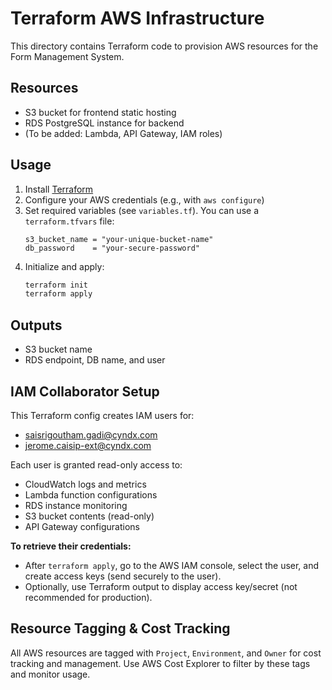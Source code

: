 # Terraform AWS Infrastructure

This directory contains Terraform code to provision AWS resources for the Form Management System.

## Resources
- S3 bucket for frontend static hosting
- RDS PostgreSQL instance for backend
- (To be added: Lambda, API Gateway, IAM roles)

## Usage

1. Install [Terraform](https://www.terraform.io/downloads.html)
2. Configure your AWS credentials (e.g., with `aws configure`)
3. Set required variables (see `variables.tf`). You can use a `terraform.tfvars` file:
   ```hcl
   s3_bucket_name = "your-unique-bucket-name"
   db_password    = "your-secure-password"
   ```
4. Initialize and apply:
   ```bash
   terraform init
   terraform apply
   ```

## Outputs
- S3 bucket name
- RDS endpoint, DB name, and user 

## IAM Collaborator Setup

This Terraform config creates IAM users for:
- saisrigoutham.gadi@cyndx.com
- jerome.caisip-ext@cyndx.com

Each user is granted read-only access to:
- CloudWatch logs and metrics
- Lambda function configurations
- RDS instance monitoring
- S3 bucket contents (read-only)
- API Gateway configurations

**To retrieve their credentials:**
- After `terraform apply`, go to the AWS IAM console, select the user, and create access keys (send securely to the user).
- Optionally, use Terraform output to display access key/secret (not recommended for production).

## Resource Tagging & Cost Tracking

All AWS resources are tagged with `Project`, `Environment`, and `Owner` for cost tracking and management. Use AWS Cost Explorer to filter by these tags and monitor usage. 